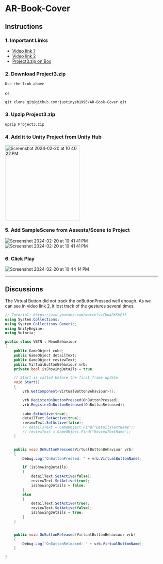 # AR-Book-Cover

## Instructions

### 1. Important Links

- [Video link 1](https://vanderbilt.box.com/s/7skn7t2kggvezo33ktxgngyikg89nof9)
- [Video link 2](https://vanderbilt.box.com/s/1vrfedrdquhbq3aj8depgnn63bkd8tja)
- [Project3.zip on Box](https://vanderbilt.box.com/s/e0keiclfjln3k6f09yecotbqab7oiak3)

### 2. Download Project3.zip
```bash
Use the link above
```
or
```
git clone git@github.com:justinyeh1995/AR-Book-Cover.git
```

### 3. Upzip Project3.zip
```bash
upzip Project3.zip
```

### 4. Add it to Unity Project from Unity Hub

<img width="247" alt="Screenshot 2024-02-20 at 10 40 22 PM" src="https://github.com/justinyeh1995/AR-Book-Cover/assets/42970023/8bf2b2b5-6bc4-4276-8647-e343f798f504">

### 5. Add SampleScene from Assests/Scene to Project
   
![Screenshot 2024-02-20 at 10 41 41 PM](https://github.com/justinyeh1995/AR-Book-Cover/assets/42970023/056a0fec-f1a7-4679-8a3b-987dbca16036)
![Screenshot 2024-02-20 at 10 41 41 PM](https://github.com/justinyeh1995/AR-Book-Cover/assets/42970023/c9d00cf2-8730-49f8-8c1d-9766cef729c3)

### 6. Click Play

![Screenshot 2024-02-20 at 10 44 14 PM](https://github.com/justinyeh1995/AR-Book-Cover/assets/42970023/34bd147a-8236-4059-abbd-ead5623da0ee)


---

## Discussions

The Virtual Button did not track the onButtonPressed well enough. As we can see in video link 2, it lost track of the gestures several times.
  

```csharp
// Tutorial: https://www.youtube.com/watch?v=Ckw4RKKVE3k
using System.Collections;
using System.Collections.Generic;
using UnityEngine;
using Vuforia;

public class VBTN : MonoBehaviour
{
    public GameObject cube;
    public GameObject detailText;
    public GameObject reviewText;
    public VirtualButtonBehaviour vrb;
    private bool isShowingDetails = true;

    // Start is called before the first frame update
    void Start()
    {
        vrb.GetComponent<VirtualButtonBehaviour>();

        vrb.RegisterOnButtonPressed(OnButtonPressed);
        vrb.RegisterOnButtonReleased(OnButtonReleased);
        
        cube.SetActive(true);
        detailText.SetActive(true);
        reviewText.SetActive(false);
        // detailsText = GameObject.Find("DetailsTextName");
        // reviewText = GameObject.Find("ReviewTextName");
    }


    public void OnButtonPressed(VirtualButtonBehaviour vrb)
    {
        Debug.Log("OnButtonPressed: " + vrb.VirtualButtonName);

        if (isShowingDetails) 
        {
            detailText.SetActive(false);
            reviewText.SetActive(true);
            isShowingDetails = false;
        }
        else
        {
            detailText.SetActive(true);
            reviewText.SetActive(false);
            isShowingDetails = true;
        }
    }


    public void OnButtonReleased(VirtualButtonBehaviour vrb)
    {
        Debug.Log("OnButtonReleased: " + vrb.VirtualButtonName);
    }

}
```
